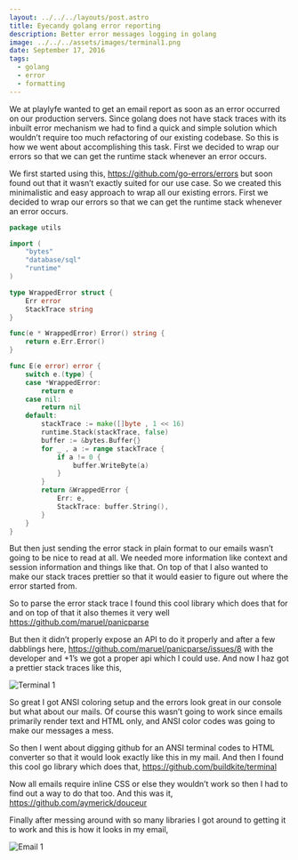 ```yaml
---
layout: ../../../layouts/post.astro
title: Eyecandy golang error reporting
description: Better error messages logging in golang
image: ../../../assets/images/terminal1.png
date: September 17, 2016
tags:
  - golang
  - error
  - formatting
---
```


We at playlyfe wanted to get an email report as soon as an error occurred on our production servers. Since golang does not have
stack traces with its inbuilt error mechanism we had to find a quick and simple solution which wouldn’t require too much refactoring
of our existing codebase. So this is how we went about accomplishing this task. First we decided to wrap our errors so that we can
get the runtime stack whenever an error occurs.

We first started using this, https://github.com/go-errors/errors
but soon found out that it wasn’t exactly suited for our use case. So we created this minimalistic and easy approach to wrap all our
existing errors. First we decided to wrap our errors so that we can get the runtime stack whenever an error occurs.

```go
package utils

import (
    "bytes"
    "database/sql"
    "runtime"
)

type WrappedError struct {
    Err error
    StackTrace string
}

func(e * WrappedError) Error() string {
    return e.Err.Error()
}

func E(e error) error {
    switch e.(type) {
    case *WrappedError:
        return e
    case nil:
        return nil
    default:
        stackTrace := make([]byte , 1 << 16)
        runtime.Stack(stackTrace, false)
        buffer := &bytes.Buffer{}
        for _ , a := range stackTrace {
            if a != 0 {
                buffer.WriteByte(a)
            }
        }
        return &WrappedError {
            Err: e,
            StackTrace: buffer.String(),
        }
    }
}
```

But then just sending the error stack in plain format to our emails wasn’t going to be nice to read at all. We needed more
information like context and session information and things like that. On top of that I also wanted to make our stack traces
prettier so that it would easier to figure out where the error started from.

So to parse the error stack trace I found this cool library which does that for and on top of that it also themes it very well
https://github.com/maruel/panicparse

But then it didn’t properly expose an API to do it properly and after a few dabblings here,
https://github.com/maruel/panicparse/issues/8
with the developer and +1’s we got a proper api which I could use.
And now I haz got a prettier stack traces like this,

![Terminal 1](../../../assets/images/terminal1.png)

So great I got ANSI coloring setup and the errors look great in our console but what about our
mails. Of course this wasn’t going to work since emails primarily render text and HTML only, and
ANSI color codes was going to make our messages a mess.

So then I went about digging github for an ANSI terminal codes to HTML converter so that it would
look exactly like this in my mail. And then I found this cool go library which does that,
https://github.com/buildkite/terminal

Now all emails require inline CSS or else they wouldn’t work so then I had to find out a way to do that too.
And this was it,
https://github.com/aymerick/douceur

Finally after messing around with so many libraries I got around to getting it to work and this is how it looks in my email,

![Email 1](../../../assets/images/email1.png)
